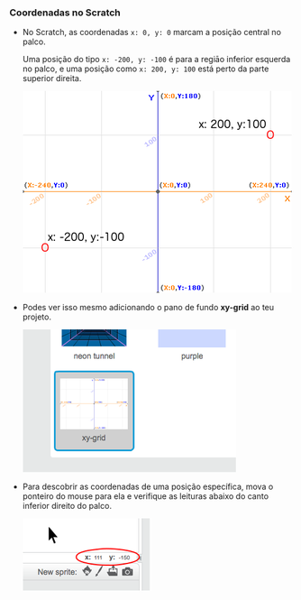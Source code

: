 ### Coordenadas no Scratch

+ No Scratch, as coordenadas `x: 0, y: 0` marcam a posição central no palco.
    
    Uma posição do tipo `x: -200, y: -100` é para a regiāo inferior esquerda no palco, e uma posição como `x: 200, y: 100` está perto da parte superior direita.
    
    ![Coordenadas do palco](images/coordinates-stage.png)

+ Podes ver isso mesmo adicionando o pano de fundo **xy-grid** ao teu projeto.
    
    ![Coordenadas do palco](images/coordinates-backdrop.png)

+ Para descobrir as coordenadas de uma posição específica, mova o ponteiro do mouse para ela e verifique as leituras abaixo do canto inferior direito do palco.
    
    ![Coordenar leituras](images/coordinates-xy-example.png)